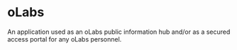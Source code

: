 # oLabs
An application used as an oLabs public information hub and/or as a secured access portal for any oLabs personnel.

